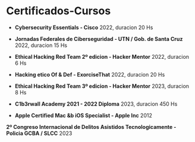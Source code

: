 # Certificados-Cursos

- **Cybersecurity Essentials - Cisco** 2022, duracion 20 Hs

- **Jornadas  Federales de Ciberseguridad - UTN / Gob.  de Santa Cruz** 2022, duracion 15 Hs

- **Ethical Hacking Red Team 2º edicion - Hacker Mentor** 2022, duracion 6 Hs

- **Hacking etico Of & Def - ExorciseThat** 2022, duracion 20 Hs

- **Ethical Hacking Red Team 3º edicion - Hacker Mentor** 2023, duracion  8 Hs

- **C1b3rwall Academy 2021 - 2022 Diploma** 2023, duracion  450 Hs

- **Apple Certified Mac &b  iOS Specialist - Apple Inc** 2012

 **2º Congreso Internacional de Delitos Asistidos Tecnologicamente - Policia GCBA / SLCC** 2023
